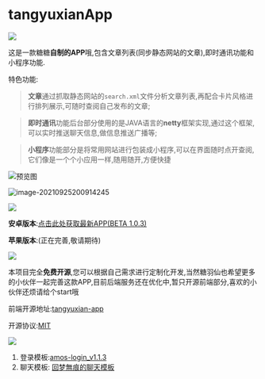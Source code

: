 # tangyuxianApp

![](https://cdn.jsdelivr.net/gh/tangyuxian/blog_image@master/PicGo/202109252038945.png)

这是一款糖糖**自制的APP**哦,包含文章列表(同步静态网站的文章),即时通讯功能和小程序功能.

特色功能:

> **文章**通过抓取静态网站的`search.xml`文件分析文章列表,再配合卡片风格进行排列展示,可随时查阅自己发布的文章;

> **即时通讯**功能后台部分使用的是JAVA语言的**netty**框架实现,通过这个框架,可以实时推送聊天信息,做信息推送广播等;

> **小程序**功能部分是将常用网站进行包装成小程序,可以在界面随时点开查阅,它们像是一个个小应用一样,随用随开,方便快捷

![预览图](https://cdn.jsdelivr.net/gh/tangyuxian/blog_image@master/PicGo/202109252015651.png)

![image-20210925200914245](https://cdn.jsdelivr.net/gh/tangyuxian/blog_image@master/PicGo/202109252009021.png)

![](https://cdn.jsdelivr.net/gh/tangyuxian/blog_image@master/PicGo/202109252027733.png)

**安卓版本**:[点击此处获取最新APP(BETA 1.0.3)](https://gitee.com/tangyuxian/APP/raw/master/android/tangyuxian_beta_1.0.3.apk)

**苹果版本**:(正在完善,敬请期待)

![](https://cdn.jsdelivr.net/gh/tangyuxian/blog_image@master/PicGo/202109252125192.png)

本项目完全**免费开源**,您可以根据自己需求进行定制化开发,当然糖羽仙也希望更多的小伙伴一起完善这款APP,目前后端服务还在优化中,暂只开源前端部分,喜欢的小伙伴还烦请给个start哦

前端开源地址:[tangyuxian-app](https://github.com/tangyuxian/tangyuxianAPP)

开源协议:[MIT](https://github.com/tangyuxian/tangyuxianAPP/blob/main/LICENSE)

![](https://cdn.jsdelivr.net/gh/tangyuxian/blog_image@master/PicGo/202109252137403.png)

1. 登录模板:[amos-login_v1.1.3 ](https://ext.dcloud.net.cn/plugin?id=538)
2. 聊天模板: [回梦無痕的聊天模板](https://ext.dcloud.net.cn/plugin?id=324)

